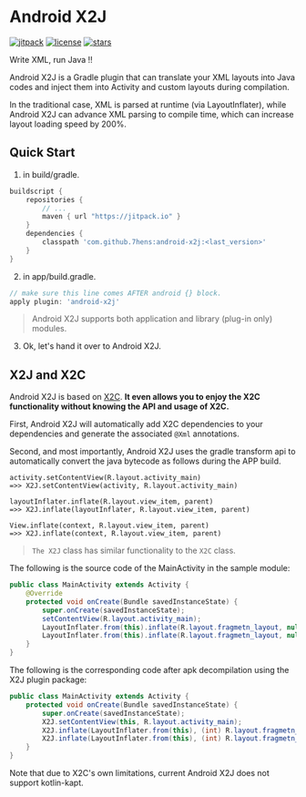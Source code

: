 # Android X2J

[![jitpack](https://jitpack.io/v/7hens/android-x2j.svg)](https://jitpack.io/#7hens/android-x2j)
[![license](https://img.shields.io/github/license/7hens/android-x2j.svg)](https://github.com/7hens/android-x2j/blob/master/LICENSE)
[![stars](https://img.shields.io/github/stars/7hens/android-x2j.svg?style=social)](https://github.com/7hens/android-x2j)

Write XML, run Java !!

Android X2J is a Gradle plugin that can translate your XML layouts into Java codes and inject them into Activity and custom layouts during compilation.

In the traditional case, XML is parsed at runtime (via LayoutInflater), while Android X2J can advance XML parsing to compile time, which can increase layout loading speed by 200%.

## Quick Start

1) in build/gradle.

```groovy
buildscript {
    repositories {
        // ...
        maven { url "https://jitpack.io" }
    }
    dependencies {
        classpath 'com.github.7hens:android-x2j:<last_version>'
    }
}
```

2) in app/build.gradle.

```groovy
// make sure this line comes AFTER android {} block.
apply plugin: 'android-x2j'
```

> Android X2J supports both application and library (plug-in only) modules. 

3) Ok, let's hand it over to Android X2J.

## X2J and X2C

Android X2J is based on [X2C](https://github.com/iReaderAndroid/X2C).
__It even allows you to enjoy the X2C functionality without knowing the API and usage of X2C.__

First, Android X2J will automatically add X2C dependencies to your dependencies and generate the associated `@Xml` annotations.

Second, and most importantly, Android X2J uses the gradle transform api to automatically convert the java bytecode as follows during the APP build.

```plain
activity.setContentView(R.layout.activity_main)
=>> X2J.setContentView(activity, R.layout.activity_main)

layoutInflater.inflate(R.layout.view_item, parent)
=>> X2J.inflate(layoutInflater, R.layout.view_item, parent)

View.inflate(context, R.layout.view_item, parent)
=>> X2J.inflate(context, R.layout.view_item, parent)
```

> `The X2J` class has similar functionality to the `X2C` class.

The following is the source code of the MainActivity in the sample module:

```java
public class MainActivity extends Activity {
    @Override
    protected void onCreate(Bundle savedInstanceState) {
        super.onCreate(savedInstanceState);
        setContentView(R.layout.activity_main);
        LayoutInflater.from(this).inflate(R.layout.fragmetn_layout, null);
        LayoutInflater.from(this).inflate(R.layout.fragmetn_layout, null, false);
    }
}
```

The following is the corresponding code after apk decompilation using the X2J plugin package:

```java
public class MainActivity extends Activity {
    protected void onCreate(Bundle savedInstanceState) {
        super.onCreate(savedInstanceState);
        X2J.setContentView(this, R.layout.activity_main);
        X2J.inflate(LayoutInflater.from(this), (int) R.layout.fragmetn_layout, null);
        X2J.inflate(LayoutInflater.from(this), (int) R.layout.fragmetn_layout, null, false);
    }
}
```

Note that due to X2C's own limitations, current Android X2J does not support kotlin-kapt.

